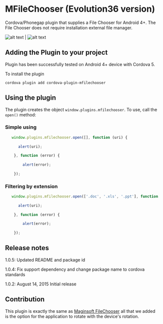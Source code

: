 MFileChooser (Evolution36 version)
============

Cordova/Phonegap plugin that supplies a File Chooser for Android 4+. The File Chooser does not require installation external file manager.

![alt text](http://i1204.photobucket.com/albums/bb408/krestor85/71df8523-0e50-48d0-a397-b00498910293_zpsd97df182.png "Screenshot 1") | ![alt text](http://i1204.photobucket.com/albums/bb408/krestor85/d11eda8a-8c37-4d9c-8890-eb96cfd07977_zpsdd9f0bf3.png "Screenshot 2")

## Adding the Plugin to your project ##

Plugin has been successfully tested on Android 4+ device with Cordova 5.

To install the plugin

```
cordova plugin add cordova-plugin-mfilechooser
```

## Using the plugin ##

The plugin creates the object `window.plugins.mfilechooser`. To use, call the `open()` method:

### Simple using ###

```javascript
   window.plugins.mfilechooser.open([], function (uri) {
      
      alert(uri);
      
    }, function (error) {
      
        alert(error);
    
    });
```

### Filtering by extension ###

```javascript
   window.plugins.mfilechooser.open(['.doc', '.xls', '.ppt'], function (uri) {
      
      alert(uri);
      
    }, function (error) {
      
        alert(error);
    
    });
```

## Release notes ##

1.0.5: Updated README and package id

1.0.4: Fix support dependency and change package name to cordova standards

1.0.2: August 14, 2015 Initial release

## Contribution ##

This plugin is exactly the same as [Maginsoft FileChooser](https://github.com/MaginSoft/MFileChooser) all that we added is the option for the application to rotate with the device's rotation. 
